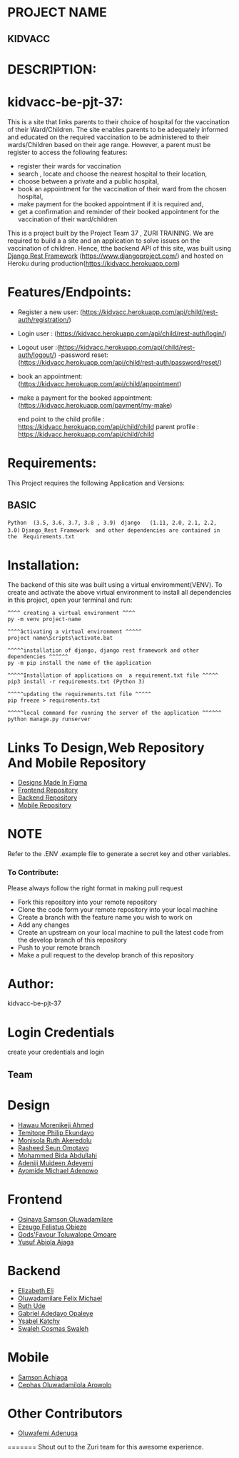  # PROJECT NAME
## KIDVACC

# DESCRIPTION:
# kidvacc-be-pjt-37:

 This is a site that links parents to their choice of hospital for the vaccination of their Ward/Children. The site enables parents  to be adequately informed and educated on the required vaccination to be administered to their wards/Children  based on their age range. However, a parent must be register to access the following features:
 * register their wards for vaccination
 * search , locate and choose the nearest  hospital to their location,
 * choose between  a private and a public hospital,
 * book an appointment for the vaccination of their ward from the chosen hospital,
 * make payment for the booked appointment if it is required and,
 * get a confirmation  and reminder of their booked appointment for the vaccination of their ward/children

 
This  is a project  built by the Project Team 37 , ZURI TRAINING. We are required to build a  a site and an application to solve  issues on  the vaccination of children.  Hence, tthe backend API of this site, was  built using [Django  Rest Framework]( https://www.django-rest-framework.org/) (https://www.djangoproject.com/) and  hosted on Heroku during production(https://kidvacc.herokuapp.com)



# Features/Endpoints:
- Register a  new user: (https://kidvacc.herokuapp.com/api/child/rest-auth/registration/)
- Login user   : (https://kidvacc.herokuapp.com/api/child/rest-auth/login/)
- Logout user :(https://kidvacc.herokuapp.com/api/child/rest-auth/logout/)
-password  reset: (https://kidvacc.herokuapp.com/api/child/rest-auth/password/reset/)
- book an appointment:(https://kidvacc.herokuapp.com/api/child/appointment)
- make a payment for the booked appointment:(https://kidvacc.herokuapp.com/payment/my-make)
 

  end point to the child profile : https://kidvacc.herokuapp.com/api/child/child
  parent profile : https://kidvacc.herokuapp.com/api/child/child



# Requirements:
This Project requires the following  Application and Versions:

## BASIC 
```Python  (3.5, 3.6, 3.7, 3.8 , 3.9) ```
```django   (1.11, 2.0, 2.1, 2.2, 3.0)```
```Django_Rest Framework  and other dependencies are contained in the  Requirements.txt ```


# Installation:
The backend of this site was built using a virtual enviromment(VENV).
To  create  and activate the above virtual environment to install all dependencies in this project, open your terminal and run:
```
^^^^ creating a virtual environment ^^^^
py -m venv project-name

^^^^âctivating a virtual environment ^^^^^
project name\Scripts\activate.bat

^^^^^installation of django, django rest framework and other dependencies ^^^^^^
py -m pip install the name of the application 

^^^^^Installation of applications on  a requirement.txt file ^^^^^
pip3 install -r requirements.txt (Python 3)

^^^^^updating the requirements.txt file ^^^^^
pip freeze > requirements.txt

^^^^^local command for running the server of the application ^^^^^^
python manage.py runserver
```


# Links To Design,Web Repository And Mobile Repository
- [Designs Made In Figma](https://www.figma.com/file/6GyjztMHKTzQtcFR56CSp0/Kidvacc?node-id=42%3A2)
- [Frontend Repository](https://github.com/zuri-training/kidvacc-fe-pjt-37)
- [Backend Repository](https://github.com/zuri-training/kidvacc-be-pjt-37)
- [Mobile Repository](https://github.com/zuri-training/kidvacc-mobile-pjt-37)
# NOTE
Refer to the .ENV .example file  to generate  a secret key and other variables.


### To Contribute:
Please always follow the right format in making pull request

* Fork this repository into your remote repository
* Clone the code form your remote repository into your local machine
* Create a branch with the feature name you wish to work on
* Add any changes
* Create an upstream on your local machine to pull the latest code from the develop branch of this repository
* Push to your remote branch
* Make a pull request to the develop branch of this repository

# Author:
kidvacc-be-pjt-37

# Login Credentials
create your credentials and login

## Team
# Design
- [Hawau	Morenikeji	Ahmed](https://github.com/hawauahmed)
- [Temitope	Philip	Ekundayo](https://github.com/PipEk-Nemo)
- [Monisola	Ruth	Akeredolu](https://github.com/Monnie-Ruth)
- [Rasheed	Seun	Omotayo](https://github.com/Seuntayor)
- [Mohammed	Bida	Abdullahi](https://github.com/Mbidaiii)
- [Adeniji	Muideen	Adeyemi](https://github.com/Tommie333)
- [Ayomide	Michael	Adenowo](https://github.com/Ay4realz)
# Frontend
- [Osinaya	Samson	Oluwadamilare](https://github.com/RenegadeGandhi)
- [Ezeugo	Felistus	Obieze](https://github.com/felistus)
- [Gods'Favour	Toluwalope	Omoare](https://github.com/Bebek-Hub)
- [Yusuf	Abiola	Ajaga](https://github.com/yousouph246)
# Backend
- [Elizabeth Eli](https://github.com/Duvie728)
- [Oluwadamilare	Felix	Michael](https://github.com/Michaeloluwadamilare)
- [Ruth	Ude](https://github.com/RuthJane)
- [Gabriel Adedayo	Opaleye](https://github.com/Gabriel-Zamar)
- [Ysabel	Katchy](https://github.com/MeMeee1)
- [Swaleh	Cosmas Swaleh](https://github.com/Swaleh-developer)
# Mobile
- [Samson	Achiaga](https://github.com/certified84)
- [Cephas	Oluwadamilola	Arowolo](https://github.com/CephasPeter)
# Other Contributors
- [Oluwafemi Adenuga](https://github.com/phemmylintry)




=======
Shout  out to the  Zuri team for this awesome experience.